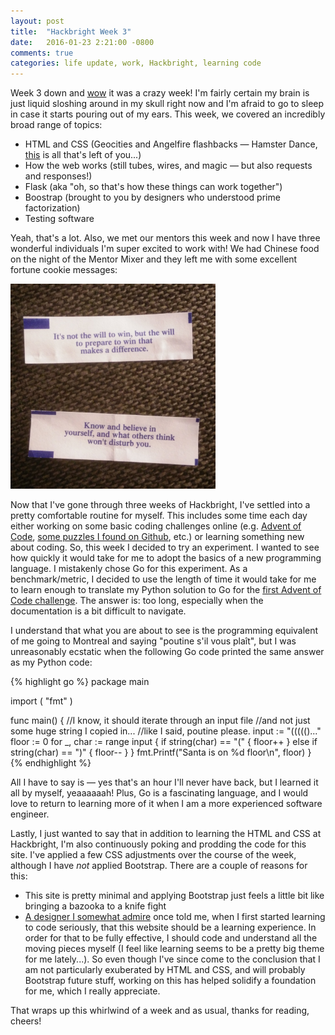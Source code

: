 ```yaml
---
layout: post
title:  "Hackbright Week 3"
date:   2016-01-23 2:21:00 -0800
comments: true
categories: life update, work, Hackbright, learning code
---
```

Week 3 down and <a href="https://en.wiktionary.org/wiki/Wikisaurus:wow" target="blank">wow</a> it was a crazy week! I'm fairly certain my brain is just liquid sloshing around in my skull right now and I'm afraid to go to sleep in case it starts pouring out of my ears. This week, we covered an incredibly broad range of topics:

- HTML and CSS (Geocities and Angelfire flashbacks — Hamster Dance, <a href="http://www.hamsterdance.org/hamsterdance/" target="blank">this</a> is all that's left of you...)
- How the web works (still tubes, wires, and magic — but also requests and responses!)
- Flask (aka "oh, so that's how these things can work together")
- Boostrap (brought to you by designers who understood prime factorization)
- Testing software

Yeah, that's a lot. Also, we met our mentors this week and now I have three wonderful individuals I'm super excited to work with! We had Chinese food on the night of the Mentor Mixer and they left me with some excellent fortune cookie messages:

<img src="/images/fortune_cookie.jpg" style="max-width:65%;">

Now that I've gone through three weeks of Hackbright, I've settled into a pretty comfortable routine for myself. This includes some time each day either working on some basic coding challenges online (e.g. <a href="http://adventofcode.com/" target="_blank">Advent of Code</a>, <a href="https://github.com/karan/Projects" target="_blank">some puzzles I found on Github</a>, etc.) or learning something new about coding. So, this week I decided to try an experiment. I wanted to see how quickly it would take for me to adopt the basics of a new programming language. I mistakenly chose Go for this experiment. As a benchmark/metric, I decided to use the length of time it would take for me to learn enough to translate my Python solution to Go for the <a href="http://adventofcode.com/day/1" target="_blank">first Advent of Code challenge</a>. The answer is: too long, especially when the documentation is a bit difficult to navigate. 

I understand that what you are about to see is the programming equivalent of me going to Montreal and saying "poutine s'il vous plaît", but I was unreasonably ecstatic when the following Go code printed the same answer as my Python code:

{% highlight go %}
package main

import (
    "fmt"
)

func main() {
    //I know, it should iterate through an input file 
    //and not just some huge string I copied in... 
    //like I said, poutine please.
    input := "((((()..." 
    floor := 0
    for _, char := range input {
        if string(char) == "(" {
            floor++
        } else if string(char) == ")" {
            floor--
        }
    }
    fmt.Printf("Santa is on %d floor\n", floor)
}
{% endhighlight %}

All I have to say is — yes that's an hour I'll never have back, but I learned it all by myself, yeaaaaaah! Plus, Go is a fascinating language, and I would love to return to learning more of it when I am a more experienced software engineer.

Lastly, I just wanted to say that in addition to learning the HTML and CSS at Hackbright, I'm also continuously poking and prodding the code for this site. I've applied a few CSS adjustments over the course of the week, although I have *not* applied Bootstrap. There are a couple of reasons for this:

- This site is pretty minimal and applying Bootstrap just feels a little bit like bringing a bazooka to a knife fight
- <a href="http://www.karenkeung.com" target="_blank">A designer I somewhat admire</a> once told me, when I first started learning to code seriously, that this website should be a learning experience. In order for that to be fully effective, I should code and understand all the moving pieces myself (I feel like learning seems to be a pretty big theme for me lately...). So even though I've since come to the conclusion that I am not particularly exuberated by HTML and CSS, and will probably Bootstrap future stuff, working on this has helped solidify a foundation for me, which I really appreciate.

That wraps up this whirlwind of a week and as usual, thanks for reading, cheers!